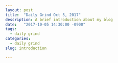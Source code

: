 ```yaml
---
layout: post
title:  "Daily Grind Oct 5, 2017"
description: A brief introduction about my blog
date:   "2017-10-05 14:30:00 -0900"
tags:
  - daily grind
categories:
  - daily grind
slug: introduction

---
```

